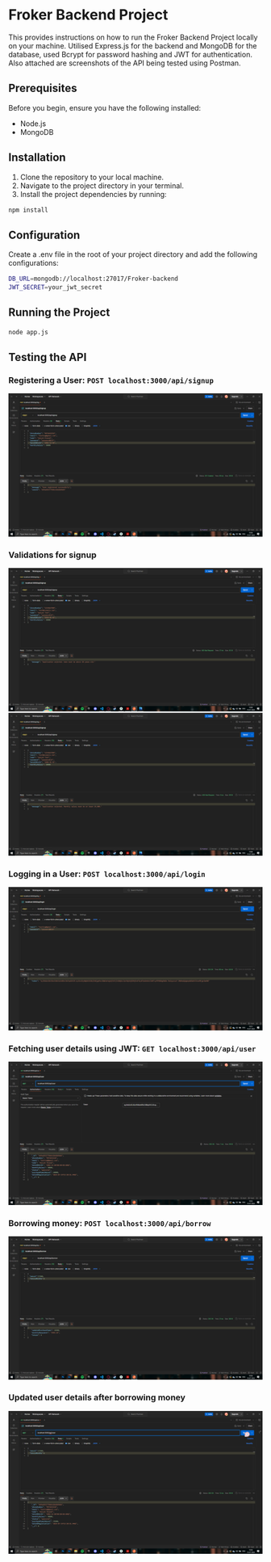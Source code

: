 # Froker Backend Project

This provides instructions on how to run the Froker Backend Project locally on your machine. 
Utilised Express.js for the backend and MongoDB for the database, used Bcrypt for password hashing and JWT for authentication.
Also attached are screenshots of the API being tested using Postman.

## Prerequisites

Before you begin, ensure you have the following installed:
- Node.js
- MongoDB

## Installation

1. Clone the repository to your local machine.
2. Navigate to the project directory in your terminal.
3. Install the project dependencies by running:

```sh
npm install
```

## Configuration

Create a .env file in the root of your project directory and add the following configurations:

```sh
DB_URL=mongodb://localhost:27017/Froker-backend
JWT_SECRET=your_jwt_secret
```

## Running the Project
```sh
node app.js
```

## Testing the API

### Registering a User: ```POST localhost:3000/api/signup```
![Screenshot of /signup](/test_screenshots/Register_success.png)

### Validations for signup
![Screenshot of /signupfail1](/test_screenshots/Register_fail1.png)
![Screenshot of /signupfail2](/test_screenshots/Register_fail2.png)

### Logging in a User: ```POST localhost:3000/api/login```
![Screenshot of /login](/test_screenshots/Login.png)

### Fetching user details using JWT: ```GET localhost:3000/api/user```
![Screenshot of /user](/test_screenshots/user_details.png)

### Borrowing money: ```POST localhost:3000/api/borrow```
![Screenshot of /borrow](/test_screenshots/borrow.png)

### Updated user details after borrowing money
![Screenshot of /user](/test_screenshots/updated_details.png)

